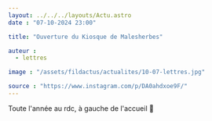 ```yaml
---
layout: ../../../layouts/Actu.astro
date : "07-10-2024 23:00"

title: "Ouverture du Kiosque de Malesherbes"

auteur :
  - lettres

image : "/assets/fildactus/actualites/10-07-lettres.jpg"

source : "https://www.instagram.com/p/DA0ahdxoe9F/"
---
```


Toute l'année au rdc, à gauche de l'accueil 💜